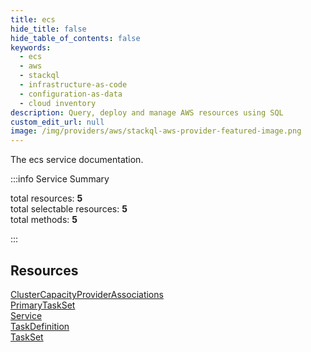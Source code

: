 ```yaml
---
title: ecs
hide_title: false
hide_table_of_contents: false
keywords:
  - ecs
  - aws
  - stackql
  - infrastructure-as-code
  - configuration-as-data
  - cloud inventory
description: Query, deploy and manage AWS resources using SQL
custom_edit_url: null
image: /img/providers/aws/stackql-aws-provider-featured-image.png
---
```


The ecs service documentation.

:::info Service Summary

<div class="row">
<div class="providerDocColumn">
<span>total resources:&nbsp;<b>5</b></span><br />
<span>total selectable resources:&nbsp;<b>5</b></span><br />
<span>total methods:&nbsp;<b>5</b></span><br />
</div>
</div>

:::

## Resources
<div class="row">
<div class="providerDocColumn">
<a href="/providers/aws/ecs/ClusterCapacityProviderAssociations/">ClusterCapacityProviderAssociations</a><br />
<a href="/providers/aws/ecs/PrimaryTaskSet/">PrimaryTaskSet</a><br />
<a href="/providers/aws/ecs/Service/">Service</a>
</div>
<div class="providerDocColumn">
<a href="/providers/aws/ecs/TaskDefinition/">TaskDefinition</a><br />
<a href="/providers/aws/ecs/TaskSet/">TaskSet</a>
</div>
</div>